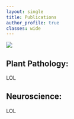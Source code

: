 ```yaml
---
layout: single
title: Publications
author_profile: true 
classes: wide
---
```

<img src="leaves.JPG?raw=true"/>

## Plant Pathology:

LOL

## Neuroscience:

LOL
